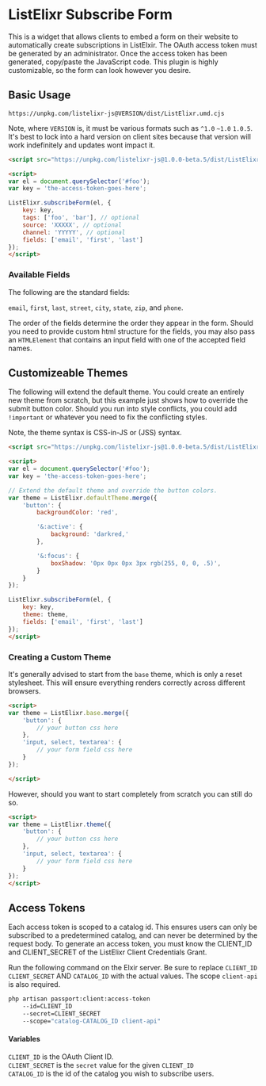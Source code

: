 # ListElixr Subscribe Form

This is a widget that allows clients to embed a form on their website to automatically create subscriptions in ListElxir. The OAuth access token must be generated by an administrator. Once the access token has been generated, copy/paste the JavaScript code. This plugin is highly customizable, so the form can look however you desire.

## Basic Usage

`https://unpkg.com/listelixr-js@VERSION/dist/ListElixr.umd.cjs`

Note, where `VERSION` is, it must be various formats such as `^1.0` `~1.0` `1.0.5`. It's best to lock into a hard version on client sites because that version will work indefinitely and updates wont impact it.

```html
<script src="https://unpkg.com/listelixr-js@1.0.0-beta.5/dist/ListElixr.umd.cjs"></script>

<script>
var el = document.querySelector('#foo');
var key = 'the-access-token-goes-here';

ListElixr.subscribeForm(el, {
    key: key,
    tags: ['foo', 'bar'], // optional
    source: 'XXXXX', // optional
    channel: 'YYYYY', // optional
    fields: ['email', 'first', 'last']
});
</script>

```

### Available Fields

The following are the standard fields:

`email`,  `first`, `last`, `street`, `city`, `state`, `zip`, and `phone`.

The order of the fields determine the order they appear in the form. Should you need to provide custom html structure for the fields, you may also pass an `HTMLElement` that contains an input field with one of the accepted field names.

## Customizeable Themes

The following will extend the default theme. You could create an entirely new theme from scratch, but this example just shows how to override the submit button color. Should you run into style conflicts, you could add `!important` or whatever you need to fix the conflicting styles.

Note, the theme syntax is CSS-in-JS or (JSS) syntax.

```html
<script src="https://unpkg.com/listelixr-js@1.0.0-beta.5/dist/ListElixr.umd.cjs"></script>

<script>
var el = document.querySelector('#foo');
var key = 'the-access-token-goes-here';

// Extend the default theme and override the button colors.
var theme = ListElixr.defaultTheme.merge({
    'button': {
        backgroundColor: 'red',

        '&:active': {
            background: 'darkred,'
        },

        '&:focus': {
            boxShadow: '0px 0px 0px 3px rgb(255, 0, 0, .5)',
        }
    }
});

ListElixr.subscribeForm(el, {
    key: key,
    theme: theme,
    fields: ['email', 'first', 'last']
});
</script>
```

### Creating a Custom Theme

It's generally advised to start from the `base` theme, which is only a reset stylesheet. This will ensure everything renders correctly across different browsers.

```html
<script>
var theme = ListElixr.base.merge({
    'button': {
        // your button css here
    },
    'input, select, textarea': {
        // your form field css here
    }
});

</script>
```

However, should you want to start completely from scratch you can still do so.

```html
<script>
var theme = ListElixr.theme({
    'button': {
        // your button css here
    },
    'input, select, textarea': {
        // your form field css here
    }
});
</script>
```

## Access Tokens

Each access token is scoped to a catalog id. This ensures users can only be subscribed to a predetermined catalog, and can never be determined by the request body. To generate an access token, you must know the CLIENT_ID and CLIENT_SECRET of the ListElixr Client Credentials Grant.

Run the following command on the Elxir server. Be sure to replace `CLIENT_ID` `CLIENT_SECRET` AND `CATALOG_ID` with the actual values. The scope `client-api` is also required.

```bash
php artisan passport:client:access-token
    --id=CLIENT_ID
    --secret=CLIENT_SECRET
    --scope="catalog-CATALOG_ID client-api"
```

#### Variables

`CLIENT_ID` is the OAuth Client ID. \
`CLIENT_SECRET` is the `secret` value for the given `CLIENT_ID` \
`CATALOG_ID` is the id of the catalog you wish to subscribe users.
